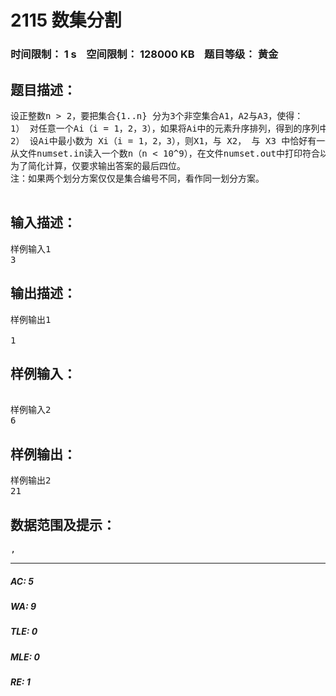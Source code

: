 # 2115 数集分割   
### 时间限制： 1 s&nbsp;&nbsp;&nbsp;&nbsp;空间限制： 128000 KB&nbsp;&nbsp;&nbsp;&nbsp;题目等级： 黄金  
## 题目描述：  

<pre>
设正整数n > 2，要把集合{1..n} 分为3个非空集合A1，A2与A3，使得：
1） 对任意一个Ai（i = 1，2，3），如果将Ai中的元素升序排列，得到的序列中的元素是奇偶交替的；
2） 设Ai中最小数为 Xi（i = 1，2，3），则X1，与 X2， 与 X3 中恰好有一个偶数；
从文件numset.in读入一个数n（n < 10^9），在文件numset.out中打印符合以上要求的划分方案数。
为了简化计算，仅要求输出答案的最后四位。
注：如果两个划分方案仅仅是集合编号不同，看作同一划分方案。

</pre>
  
  
## 输入描述：  

<pre>
样例输入1
3
</pre>
  
  
## 输出描述：  

<pre>
样例输出1
1
</pre>
  
  
## 样例输入：  

<pre>
  
样例输入2
6
</pre>
  
  
## 样例输出：  

<pre>
样例输出2
21
</pre>
  
  
## 数据范围及提示：  

<pre>
,
</pre>
  
  
***  

##### AC: 5  
##### WA: 9  
##### TLE: 0  
##### MLE: 0  
##### RE: 1  
